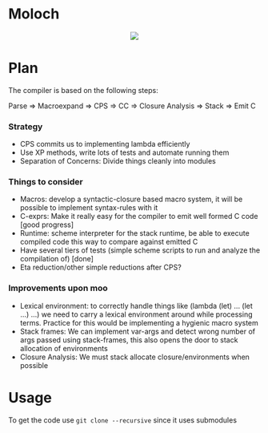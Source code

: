 Moloch
=====

<p align="center">
  <img src="http://i.imgur.com/VsBMskb.jpg" />
</p>



Plan
====

The compiler is based on the following steps:

Parse =>
 Macroexpand =>
  CPS =>
   CC =>
    Closure Analysis =>
     Stack =>
      Emit C

### Strategy

* CPS commits us to implementing lambda efficiently
* Use XP methods, write lots of tests and automate running them
* Separation of Concerns: Divide things cleanly into modules

### Things to consider

* Macros: develop a syntactic-closure based macro system, it will be possible to implement syntax-rules with it
* C-exprs: Make it really easy for the compiler to emit well formed C code [good progress]
* Runtime: scheme interpreter for the stack runtime, be able to execute compiled code this way to compare against emitted C
* Have several tiers of tests (simple scheme scripts to run and analyze the compilation of) [done]
* Eta reduction/other simple reductions after CPS?

### Improvements upon moo

* Lexical environment: to correctly handle things like (lambda (let) ... (let ...) ...) we need to carry a lexical environment around while processing terms. Practice for this would be implementing a hygienic macro system
* Stack frames: We can implement var-args and detect wrong number of args passed using stack-frames, this also opens the door to stack allocation of environments
* Closure Analysis: We must stack allocate closure/environments when possible

Usage
=====

To get the code use `git clone --recursive` since it uses submodules
